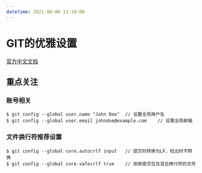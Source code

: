```yaml
---
datetime: 2021-08-06 13:19:00
---
```




# GIT的优雅设置

[官方中文文档](https://git-scm.com/book/zh/v2)

## 重点关注

### 账号相关

``` shell
$ git config --global user.name "John Doe"	// 设置全局用户名
$ git config --global user.email johndoe@example.com	// 设置全局邮箱
```

### 文件换行符推荐设置

``` shell
$ git config --global core.autocrlf input	// 提交时转换为LF，检出时不转换
$ git config --global core.safecrlf true	// 拒绝提交包含混合换行符的文件
```

